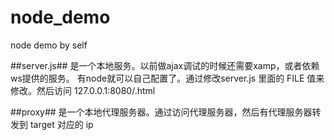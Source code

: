 # node_demo
node demo  by self


##server.js##
是一个本地服务。以前做ajax调试的时候还需要xamp，或者依赖ws提供的服务。
有node就可以自己配置了。通过修改server.js 里面的 FILE 值来修改。然后访问 127.0.0.1:8080/<name>.html


##proxy##
是一个本地代理服务器。通过访问代理服务器，然后有代理服务器转发到 target 对应的 ip 
